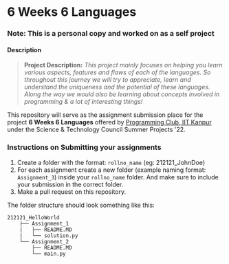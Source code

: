 # 6 Weeks 6 Languages

### Note: This is a personal copy and worked on as a self project

#### Description

>**Project Description:** *This project mainly focuses on helping you learn various aspects, features and flaws of each of the languages. So throughout this journey we will try to appreciate, learn and understand the uniqueness and the potential of these languages. Along the way we would also be learning about concepts involved in programming & a lot of interesting things!*

This repository will serve as the assignment submission place for the project <b>6 Weeks 6 Languages</b> offered by [Programming Club, IIT Kanpur](https://pclub.in/) under the Science & Technology Council Summer Projects '22.

### Instructions on Submitting your assignments

1) Create a folder with the format: `rollno_name` (eg: 212121_JohnDoe)
2) For each assignment create a new folder (example naming format: `Assignment_3`) inside your `rollno_name` folder. And make sure to include your submission in the correct folder.
3) Make a pull request on this repository.

The folder structure should look something like this:
```
212121_HelloWorld
    ├── Assignment_1
    |   ├── README.MD
    |   └── solution.py
    └── Assignment_2
        ├── README.MD
        └── main.py
```